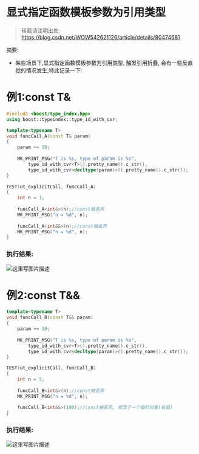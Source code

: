 # 显式指定函数模板参数为引用类型﻿
>转载请注明出处: https://blog.csdn.net/WOW542621126/article/details/80474681

摘要:<br>

* 某些场景下,显式指定函数模板参数为引用类型, 触发引用折叠, 会有一些反直觉的情况发生,特此记录一下:


# 例1:const T&

```cpp
#include <boost/type_index.hpp>
using boost::typeindex::type_id_with_cvr;

template<typename T>
void funcCall_A(const T& param)
{
    param += 10;
    
    MK_PRINT_MSG("T is %s, type of param is %s", 
        type_id_with_cvr<T>().pretty_name().c_str(),
        type_id_with_cvr<decltype(param)>().pretty_name().c_str());
}

TEST(ut_explicitCall, funcCall_A)
{
    int n = 1;
    
    funcCall_A<int&>(n);//const被丢弃
    MK_PRINT_MSG("n = %d", n);
    
    funcCall_A<int&&>(n);//const被丢弃
    MK_PRINT_MSG("n = %d", n);
}

```
### 执行结果:<br>
![这里写图片描述](https://img-blog.csdn.net/20180528105550366?watermark/2/text/aHR0cHM6Ly9ibG9nLmNzZG4ubmV0L1dPVzU0MjYyMTEyNg==/font/5a6L5L2T/fontsize/400/fill/I0JBQkFCMA==/dissolve/70)



# 例2:const T&&
```cpp
template<typename T>
void funcCall_B(const T&& param)
{
    param += 10;
    
    MK_PRINT_MSG("T is %s, type of param is %s", 
        type_id_with_cvr<T>().pretty_name().c_str(),
        type_id_with_cvr<decltype(param)>().pretty_name().c_str());
}

TEST(ut_explicitCall, funcCall_B)
{
    int n = 5;
    
    funcCall_B<int&>(n);//const被丢弃
    MK_PRINT_MSG("n = %d", n);
    
    funcCall_B<int&&>(100);//const被丢弃, 修改了一个临时对象(右值)
}
```

### 执行结果:<br>
![这里写图片描述](https://img-blog.csdn.net/20180528105601267?watermark/2/text/aHR0cHM6Ly9ibG9nLmNzZG4ubmV0L1dPVzU0MjYyMTEyNg==/font/5a6L5L2T/fontsize/400/fill/I0JBQkFCMA==/dissolve/70)
